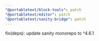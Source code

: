 ```yaml
---
"@portabletext/block-tools": patch
"@portabletext/editor": patch
"@portabletext/sanity-bridge": patch
---
```


fix(deps): update sanity monorepo to ^4.6.1
